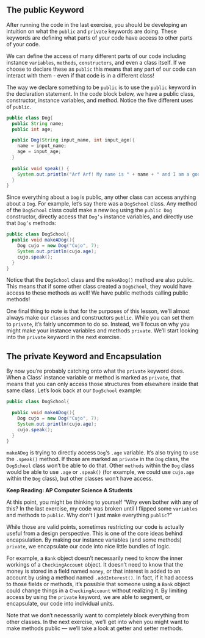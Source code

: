 ## The public Keyword

After running the code in the last exercise, you should be developing an intuition on what the `public` and `private` keywords are doing. These keywords are defining what parts of your code have access to other parts of your code.

We can define the access of many different parts of our code including instance `variables`, `methods`, `constructors`, and even a class itself. If we choose to declare these as `public` this means that any part of our code can interact with them - even if that code is in a different class!

The way we declare something to be `public` is to use the `public` keyword in the declaration statement. In the code block below, we have a public class, constructor, instance variables, and method. Notice the five different uses of `public`.

```java
public class Dog{
  public String name;
  public int age;

  public Dog(String input_name, int input_age){
    name = input_name;
    age = input_age;
  }
    
  public void speak() {
    System.out.println("Arf Arf! My name is " + name + " and I am a good dog!");
  }
}
```

Since everything about a `Dog` is public, any other class can access anything about a `Dog`. For example, let’s say there was a `DogSchool` class. Any method of the `DogSchool` class could make a new `Dog` using the `public Dog` constructor, directly access that `Dog’s` instance variables, and directly use that `Dog’s` methods:

```java
public class DogSchool{
  public void makeADog(){
    Dog cujo = new Dog("Cujo", 7);
    System.out.println(cujo.age);
    cujo.speak();
  }
}
```

Notice that the `DogSchool` class and the `makeADog()` method are also public. This means that if some other class created a `DogSchool`, they would have access to these methods as well! We have public methods calling public methods!

One final thing to note is that for the purposes of this lesson, we’ll almost always make our `classes` and constructors `public`. While you can set them to `private`, it’s fairly uncommon to do so. Instead, we’ll focus on why you might make your instance variables and methods `private`. We’ll start looking into the `private` keyword in the next exercise.

## The private Keyword and Encapsulation

By now you’re probably catching onto what the `private` keyword does. When a Class’ instance variable or method is marked as `private`, that means that you can only access those structures from elsewhere inside that same class. Let’s look back at our `DogSchool` example:

```java
public class DogSchool{

  public void makeADog(){
    Dog cujo = new Dog("Cujo", 7);
    System.out.println(cujo.age);
    cujo.speak();
  }
}
```

`makeADog` is trying to directly access `Dog`‘s `.age` variable. It’s also trying to use the `.speak()` method. If those are marked as `private` in the `Dog` class, the `DogSchool` class won’t be able to do that. Other `methods` within the `Dog` class would be able to use `.age` or `.speak()` (for example, we could use `cujo.age` within the `Dog` class), but other classes won’t have access.

__Keep Reading: AP Computer Science A Students__

At this point, you might be thinking to yourself “Why even bother with any of this? In the last exercise, my code was broken until I flipped some `variables` and methods to `public`. Why don’t I just make everything `public`?”

While those are valid points, sometimes restricting our code is actually useful from a design perspective. This is one of the core ideas behind encapsulation. By making our instance variables (and some methods) `private`, we encapsulate our code into nice little bundles of logic.

For example, a `Bank` object doesn’t necessarily need to know the inner workings of a `CheckingAccount` object. It doesn’t need to know that the money is stored in a field named `money`, or that interest is added to an account by using a method named `.addInterest()`. In fact, if it had access to those fields or methods, it’s possible that someone using a `Bank` object could change things in a `CheckingAccount` without realizing it. By limiting access by using the `private` keyword, we are able to segment, or encapsulate, our code into individual units.

Note that we don’t necessarily want to completely block everything from other classes. In the next exercise, we’ll get into when you might want to make methods public — we’ll take a look at getter and setter methods.